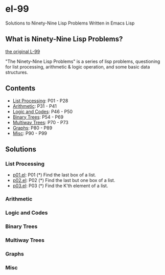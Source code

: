 # el-99
Solutions to Ninety-Nine Lisp Problems Written in Emacs Lisp

## What is Ninety-Nine Lisp Problems?
[the original L-99](https://www.ic.unicamp.br/~meidanis/courses/mc336/2006s2/funcional/L-99_Ninety-Nine_Lisp_Problems.html)

"The Ninety-Nine Lisp Problems" is a series of lisp problems,
questioning for list processing, arithmetic & logic operation,
and some basic data structures.

## Contents
- [List Processing](#list-processing): P01 - P28
- [Arithmetic](#arithmetic): P31 - P41
- [Logic and Codes](#logic-and-codes): P46 - P50
- [Binary Trees](#binary-trees): P54 - P69
- [Multiway Trees](#multiway-trees): P70 - P73
- [Graphs](#graphs): P80 - P89
- [Misc](#misc): P90 - P99

## Solutions

### List Processing

- [p01.el](sol/p01.el): P01 (*) Find the last box of a list.
- [p02.el](sol/p02.el): P02 (*) Find the last but one box of a list.
- [p03.el](sol/p03.el): P03 (*) Find the K'th element of a list.

### Arithmetic

### Logic and Codes

### Binary Trees

### Multiway Trees

### Graphs

### Misc
